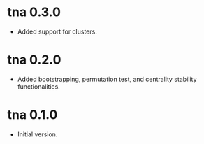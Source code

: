 # tna 0.3.0

* Added support for clusters.

# tna 0.2.0

* Added bootstrapping, permutation test, and centrality stability functionalities.

# tna 0.1.0

* Initial version.
